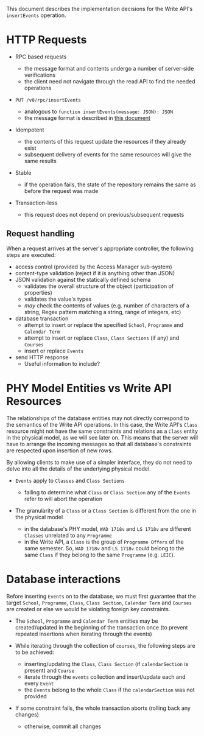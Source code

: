 This document describes the implementation decisions for the Write API's `insertEvents` operation.

# HTTP Requests
* RPC based requests
  - the message format and contents undergo a number of server-side verifications
  - the client need not navigate through the read API to find the needed operations

* `PUT /v0/rpc/insertEvents`
  - analogous to `function insertEvents(message: JSON): JSON`
  - the message format is described in [this document](../../api/write/insertEvents.md)

* Idempotent
  - the contents of this request update the resources if they already exist
  - subsequent delivery of events for the same resources will give the same results

* Stable
  - if the operation fails, the state of the repository remains the same as before the request was made

* Transaction-less
  - this request does not depend on previous/subsequent requests

## Request handling
When a request arrives at the server's appropriate controller, the following steps are executed:
* access control (provided by the Access Manager sub-system)
* content-type validation (reject if it is anything other than JSON)
* JSON validation against the statically defined schema
  - validates the overall structure of the object (participation of properties)
  - validates the value's types
  - *may* check the contents of values (e.g. number of characters of a string, Regex pattern matching a string, range of integers, etc)
* database transaction
  - attempt to insert or replace the specified `School`, `Programme` and `Calendar Term`
  - attempt to insert or replace `Class`, `Class Sections` (if any) and `Courses`
  - insert or replace `Events`
* send HTTP response
  - Useful information to include?

# PHY Model Entities vs Write API Resources
The relationships of the database entities may not directly correspond to the semantics of the Write API operations.
In this case, the Write API's `Class` resource might not have the same constraints and relations as a `Class` entity in the physical model, as we will see later on.
This means that the server will have to arrange the incoming messages so that all database's constraints are respected upon insertion of new rows.

By allowing clients to make use of a simpler interface, they do not need to delve into all the details of the underlying physical model.

* `Events` apply to `Classes` and `Class Sections`
  - failing to determine what `Class` or `Class Section` any of the `Events` refer to will abort the operation

* The granularity of a `Class` or a `Class Section` is different from the one in the physical model
  - in the database's PHY model, `WAD 1718v` and `LS 1718v` are different `Classes` unrelated to any `Programme`
  - in the Write API, a `Class` is the group of `Programme Offers` of the same semester. So, `WAD 1718v` and `LS 1718v` could belong to the same `Class` if they belong to the same `Programme` (e.g. `LEIC`).

# Database interactions
Before inserting `Events` on to the database, we must first guarantee that the target `School`, `Programme`, `Class`, `Class Section`, `Calendar Term` and `Courses` are created or else we would be violating foreign key constraints.

* The `School`, `Programme` and `Calendar Term` entities may be created/updated in the beginning of the transaction once (to prevent repeated insertions when iterating through the events)

* While iterating through the collection of `courses`, the following steps are to be achieved:
  - inserting/updating the `Class`, `Class Section` (if `calendarSection` is present) and `Course`
  - iterate through the `events` collection and insert/update each and every `Event`
  - the `Events` belong to the whole `Class` if the `calendarSection` was not provided

* If some constraint fails, the whole transaction aborts (rolling back any changes)
  - otherwise, commit all changes

